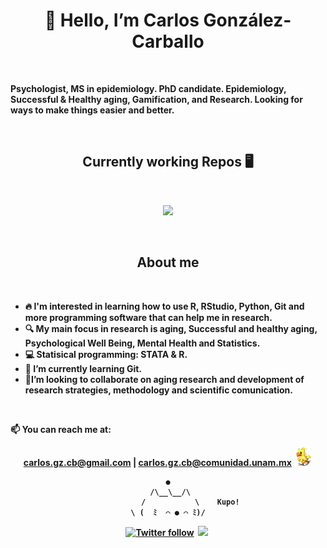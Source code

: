 <p>
   <h1 align = "center"><b>👋 Hello, I’m Carlos González-Carballo </h1>
</p>
<br />

<p>Psychologist, MS in epidemiology. PhD candidate. Epidemiology, Successful & Healthy aging, Gamification, and Research. Looking for ways to make things easier and better.</p>
<br />

<h2 align = "center"> Currently working Repos 🖥️</h2>
<br />

<p align = "center">
   <a href = "https://github.com/GoodNameCarlos/Rev_Meta_Successful_Healthy_Aging"> <img align ="" src = "https://github-readme-stats.vercel.app/api/pin/?username=GoodNameCarlos&repo=Rev_Meta_Successful_Healthy_Aging&theme=tokyonight" />
</a>
</p>

<br />

<h2 align = "center"> About me </h2>
<br />

-  🔥 I'm interested in learning how to use R, RStudio, Python, Git and more programming software that can help me in research.  
-  🔍 My main focus in research is aging, Successful and healthy aging, Psychological Well Being, Mental Health and Statistics.
- 💻 Statisical programming: **STATA & R**. 
- 🌱 I’m currently learning Git.
- 📄I’m looking to collaborate on aging research and development of research strategies, methodology and scientific comunication.  
<br />

📫 **You can reach me at:** 
 
<div align = "center"> 
   <a href = "mailto:carlos.gz.cb@gmail.com">carlos.gz.cb@gmail.com</a> | <a href = "mailto:carlos.gz.cb@comunidad.unam.mx">carlos.gz.cb@comunidad.unam.mx</a>   
   <img src = "https://github.com/GoodNameCarlos/GoodNameCarlos/blob/main/Chocobo.gif" alt = "" width="30">

    ●
     /\__\__/\
              /           \    Kupo!
    \ (  ﾐ  ⌒ ● ⌒ ﾐ)/

   <a href = "https://twitter.com/GoodNameCarlos"><img src = "https://img.shields.io/twitter/url?style=social&url=https%3A%2F%2Ftwitter.com%2FGoodNameCarlos" alt = "Twitter follow"/></a>&nbsp;
   <a href = "https://twitter.com/GoodNameCarlos?ref_src=twsrc%5Etfw"><img src = "https://img.shields.io/twitter/follow/GoodNameCarlos?style=social"/></a>&nbsp;
</div>

<!---
GoodNameCarlos/GoodNameCarlos is a ✨ special ✨ repository because its `README.md` (this file) appears on your GitHub profile.
You can click the Preview link to take a look at your changes.
--->
